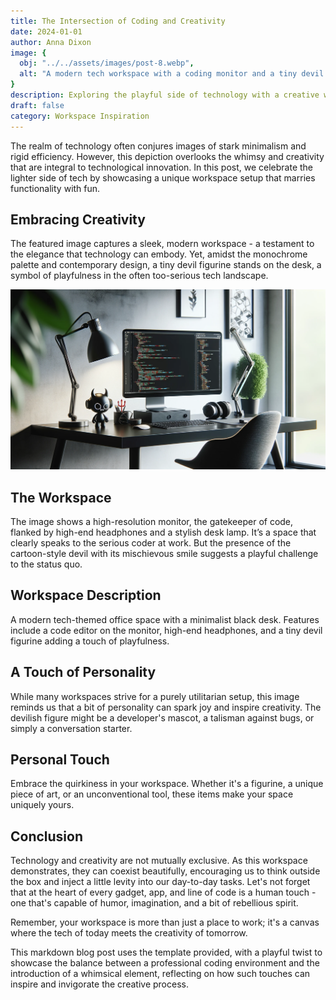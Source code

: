 ```yaml
---
title: The Intersection of Coding and Creativity
date: 2024-01-01
author: Anna Dixon
image: {
  obj: "../../assets/images/post-8.webp",
  alt: "A modern tech workspace with a coding monitor and a tiny devil figurine",
}
description: Exploring the playful side of technology with a creative workspace setup.
draft: false
category: Workspace Inspiration
---
```


The realm of technology often conjures images of stark minimalism and rigid efficiency. However, this depiction overlooks the whimsy and creativity that are integral to technological innovation. In
this post, we celebrate the lighter side of tech by showcasing a unique workspace setup that marries functionality with fun.

## Embracing Creativity

The featured image captures a sleek, modern workspace - a testament to the elegance that technology can embody. Yet, amidst the monochrome palette and contemporary design, a tiny devil figurine stands
on the desk, a symbol of playfulness in the often too-serious tech landscape.

![A modern tech workspace with a coding monitor and a tiny devil figurine](../../assets/images/post-8.webp)

## The Workspace

The image shows a high-resolution monitor, the gatekeeper of code, flanked by high-end headphones and a stylish desk lamp. It’s a space that clearly speaks to the serious coder at work. But the
presence of the cartoon-style devil with its mischievous smile suggests a playful challenge to the status quo.

## Workspace Description

A modern tech-themed office space with a minimalist black desk. Features include a code editor on the monitor, high-end headphones, and a tiny devil figurine adding a touch of playfulness.

## A Touch of Personality

While many workspaces strive for a purely utilitarian setup, this image reminds us that a bit of personality can spark joy and inspire creativity. The devilish figure might be a developer's mascot, a
talisman against bugs, or simply a conversation starter.

## Personal Touch

Embrace the quirkiness in your workspace. Whether it's a figurine, a unique piece of art, or an unconventional tool, these items make your space uniquely yours.

## Conclusion

Technology and creativity are not mutually exclusive. As this workspace demonstrates, they can coexist beautifully, encouraging us to think outside the box and inject a little levity into our
day-to-day tasks. Let's not forget that at the heart of every gadget, app, and line of code is a human touch - one that's capable of humor, imagination, and a bit of rebellious spirit.

Remember, your workspace is more than just a place to work; it's a canvas where the tech of today meets the creativity of tomorrow.

This markdown blog post uses the template provided, with a playful twist to showcase the balance between a professional coding environment and the introduction of a whimsical element, reflecting on
how such touches can inspire and invigorate the creative process.
